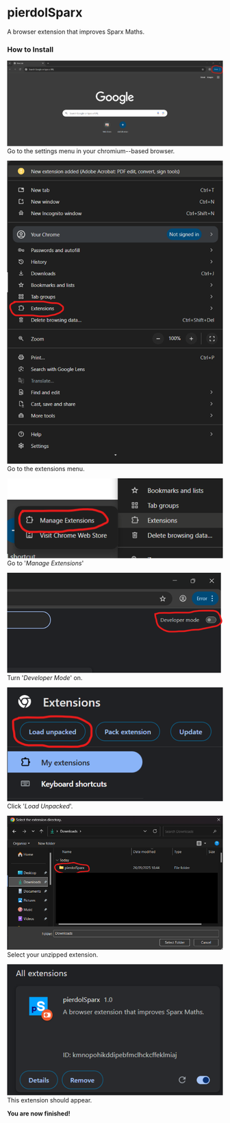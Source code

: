 # pierdolSparx
A browser extension that improves Sparx Maths.

### How to Install

![enter image description here](https://raw.githubusercontent.com/OscarKaminski/pierdolSparx/refs/heads/main/README-assets/Screenshot%202025-09-26%20181601.png)
Go to the settings menu in your chromium--based browser.

![enter image description here](https://raw.githubusercontent.com/OscarKaminski/pierdolSparx/refs/heads/main/README-assets/Screenshot%202025-09-26%20183351.png)
Go to the extensions menu.

![enter image description here](https://raw.githubusercontent.com/OscarKaminski/pierdolSparx/refs/heads/main/README-assets/Screenshot%202025-09-26%20183700.png)
Go to '*Manage Extensions*'

![enter image description here](https://raw.githubusercontent.com/OscarKaminski/pierdolSparx/refs/heads/main/README-assets/Screenshot%202025-09-26%20183924.png)
Turn '*Developer Mode*' on.

![enter image description here](https://raw.githubusercontent.com/OscarKaminski/pierdolSparx/refs/heads/main/README-assets/Screenshot%202025-09-26%20184142.png)
Click '*Load Unpacked*'.

![enter image description here](https://raw.githubusercontent.com/OscarKaminski/pierdolSparx/refs/heads/main/README-assets/Screenshot%202025-09-26%20184454.png)
Select your unzipped extension.

![enter image description here](https://raw.githubusercontent.com/OscarKaminski/pierdolSparx/refs/heads/main/README-assets/Screenshot%202025-09-26%20184810.png)
This extension should appear.

**You are now finished!**

